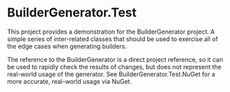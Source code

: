 # BuilderGenerator.Test #

This project provides a demonstration for the BuilderGenerator project. A simple series of inter-related classes that should be used to exercise all of the edge cases when generating builders.

The reference to the BuilderGenerator is a direct project reference, so it can be used to rapidly check the results of changes, but does not represent the real-world usage of the generator. See BuilderGenerator.Test.NuGet for a more accurate, real-world usage via NuGet.